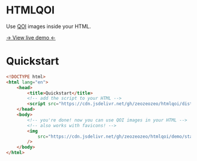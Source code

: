 # HTMLQOI

Use [QOI](https://qoiformat.org/) images inside your HTML.

[-> View live demo <-](https://zeozeozeo.github.io/htmlqoi/demo)

# Quickstart

```html
<!DOCTYPE html>
<html lang="en">
    <head>
        <title>Quickstart</title>
        <!-- add the script to your HTML -->
        <script src="https://cdn.jsdelivr.net/gh/zeozeozeo/htmlqoi/dist/htmlqoi.min.js"></script>
    </head>
    <body>
        <!-- you're done! now you can use QOI images in your HTML -->
        <!-- also works with favicons! -->
        <img
            src="https://cdn.jsdelivr.net/gh/zeozeozeo/htmlqoi/demo/static/qoi_logo.qoi"
        />
    </body>
</html>
```
